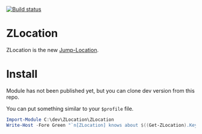 [![Build status](https://ci.appveyor.com/api/projects/status/qqg75o50jj6e35mn?svg=true)](https://ci.appveyor.com/project/vors/zlocation)

ZLocation
=========

ZLocation is the new [Jump-Location](https://github.com/tkellogg/Jump-Location).

Install
=========
Module has not been published yet, but you can clone dev version from this repo.

You can put something similar to your `$profile` file.
```powershell
Import-Module C:\dev\ZLocation\ZLocation
Write-Host -Fore Green "`n[ZLocation] knows about $((Get-ZLocation).Keys.Count) locations.`n"
```
